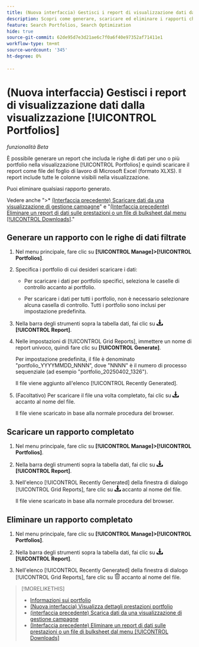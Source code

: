 ```yaml
---
title: (Nuova interfaccia) Gestisci i report di visualizzazione dati dalla visualizzazione [!UICONTROL Portfolios]
description: Scopri come generare, scaricare ed eliminare i rapporti che contengono le righe di dati per uno o più portfolio nella visualizzazione [!UICONTROL Portfolios].
feature: Search Portfolios, Search Optimization
hide: true
source-git-commit: 62de95d7e3d21ae6c7f0a6f40e97352af71411e1
workflow-type: tm+mt
source-wordcount: '345'
ht-degree: 0%

---
```


# (Nuova interfaccia) Gestisci i report di visualizzazione dati dalla visualizzazione [!UICONTROL Portfolios]

*funzionalità Beta*

È possibile generare un report che includa le righe di dati per uno o più portfolio nella visualizzazione [!UICONTROL Portfolios] e quindi scaricare il report come file del foglio di lavoro di Microsoft Excel (formato XLXS). Il report include tutte le colonne visibili nella visualizzazione.

Puoi eliminare qualsiasi rapporto generato.

Vedere anche &quot;>* [(Interfaccia precedente) Scaricare dati da una visualizzazione di gestione campagne](/help/search-social-commerce/common-tasks/navigation-editing-selection/download.md)&quot; e &quot;[(Interfaccia precedente) Eliminare un report di dati sulle prestazioni o un file di bulksheet dal menu [!UICONTROL Downloads]](/help/search-social-commerce/common-tasks/navigation-editing-selection/download-delete-data.md).&quot;

## Generare un rapporto con le righe di dati filtrate

1. Nel menu principale, fare clic su **[!UICONTROL Manage]>[!UICONTROL Portfolios]**.

1. Specifica i portfolio di cui desideri scaricare i dati:

   * Per scaricare i dati per portfolio specifici, seleziona le caselle di controllo accanto ai portfolio.

   * Per scaricare i dati per tutti i portfolio, non è necessario selezionare alcuna casella di controllo. Tutti i portfolio sono inclusi per impostazione predefinita.

1. Nella barra degli strumenti sopra la tabella dati, fai clic su ![Scarica](/help/search-social-commerce/assets/download.png "Scarica") **[!UICONTROL Report]**.

1. Nelle impostazioni di [!UICONTROL Grid Reports], immettere un nome di report univoco, quindi fare clic su **[!UICONTROL Generate]**.

   Per impostazione predefinita, il file è denominato &quot;portfolio_YYYYMMDD_NNNN&quot;, dove &quot;NNNN&quot; è il numero di processo sequenziale (ad esempio &quot;portfolio_20250402_1326&quot;).

   Il file viene aggiunto all&#39;elenco [!UICONTROL Recently Generated].

1. (Facoltativo) Per scaricare il file una volta completato, fai clic su ![Scarica](/help/search-social-commerce/assets/download.png "Scarica") accanto al nome del file.

   Il file viene scaricato in base alla normale procedura del browser.

## Scaricare un rapporto completato

1. Nel menu principale, fare clic su **[!UICONTROL Manage]>[!UICONTROL Portfolios]**.

1. Nella barra degli strumenti sopra la tabella dati, fai clic su ![Scarica](/help/search-social-commerce/assets/download.png "Scarica") **[!UICONTROL Report]**.

1. Nell&#39;elenco [!UICONTROL Recently Generated] della finestra di dialogo [!UICONTROL Grid Reports], fare clic su ![Scarica](/help/search-social-commerce/assets/download.png "Scarica") accanto al nome del file.

   Il file viene scaricato in base alla normale procedura del browser.

## Eliminare un rapporto completato

1. Nel menu principale, fare clic su **[!UICONTROL Manage]>[!UICONTROL Portfolios]**.

1. Nella barra degli strumenti sopra la tabella dati, fai clic su ![Scarica](/help/search-social-commerce/assets/download.png "Scarica") **[!UICONTROL Report]**.

1. Nell&#39;elenco [!UICONTROL Recently Generated] della finestra di dialogo [!UICONTROL Grid Reports], fare clic su ![Elimina](/help/search-social-commerce/assets/delete-new.png "Elimina") accanto al nome del file.

>[!MORELIKETHIS]
>
>* [Informazioni sui portfolio](portfolio-about.md)
>* [(Nuova interfaccia) Visualizza dettagli prestazioni portfolio](portfolio-details.md)
>* [(interfaccia precedente) Scarica dati da una visualizzazione di gestione campagne](/help/search-social-commerce/common-tasks/navigation-editing-selection/download.md)
>* [(Interfaccia precedente) Eliminare un report di dati sulle prestazioni o un file di bulksheet dal menu [!UICONTROL Downloads]](/help/search-social-commerce/common-tasks/navigation-editing-selection/download-delete-data.md)
